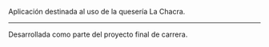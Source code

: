 Aplicación destinada al uso de la quesería La Chacra.

---

Desarrollada como parte del proyecto final de carrera.